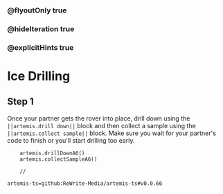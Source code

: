 ### @flyoutOnly true
### @hideIteration true
### @explicitHints true

# Ice Drilling

## Step 1
Once your partner gets the rover into place, drill down using the ``||artemis.drill down||`` block and then collect a sample using the ``||artemis.collect sample||`` block. Make sure you wait for your partner's code to finish or you'll start drilling too early.

```ghost
    artemis.drillDownA6()
    artemis.collectSampleA6()
```
```template
    //
```

```package
artemis-ts=github:ReWrite-Media/artemis-ts#v0.0.66
```